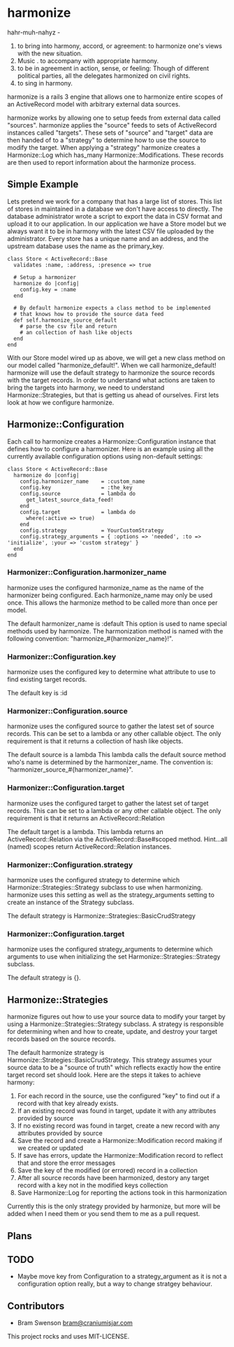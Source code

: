 # harmonize

hahr-muh-nahyz -

1.  to bring into harmony,  accord, or agreement: to harmonize one's views with the new situation.
2.  Music . to accompany with appropriate harmony.
3.  to be in agreement in action, sense, or feeling: Though of different political parties, all the delegates harmonized on civil rights.
4.  to sing in harmony.

harmonize is a rails 3 engine that allows one to harmonize entire scopes of an ActiveRecord model with arbitrary external data sources.

harmonize works by allowing one to setup feeds from external data called "sources". harmonize applies the "source" feeds to sets of ActiveRecord instances called "targets". These sets of "source" and "target" data are then handed of to a "strategy" to determine how to use the source to modify the target. When applying a "strategy" harmonize creates a Harmonize::Log which has_many Harmonize::Modifications. These records are then used to report information about the harmonize process.

## Simple Example

Lets pretend we work for a company that has a large list of stores. This list of stores in maintained in a database we don't have access to directly. The database administrator wrote a script to export the data in CSV format and upload it to our application. In our application we have a Store model but we always want it to be in harmony with the latest CSV file uploaded by the administrator. Every store has a unique name and an address, and the upstream database uses the name as the primary_key.

    class Store < ActiveRecord::Base
      validates :name, :address, :presence => true

      # Setup a harmonizer
      harmonize do |config|
        config.key = :name
      end

      # By default harmonize expects a class method to be implemented
      # that knows how to provide the source data feed
      def self.harmonize_source_default
        # parse the csv file and return
        # an collection of hash like objects
      end
    end

With our Store model wired up as above, we will get a new class method on our model called "harmonize_default!". When we call harmonize_default! harmonize will use the default strategy to harmonize the source records with the target records. In order to understand what actions are taken to bring the targets into harmony, we need to understand Harmonize::Strategies, but that is getting us ahead of ourselves. First lets look at how we configure harmonize.

## Harmonize::Configuration

Each call to harmonize creates a Harmonize::Configuration instance that defines how to configure a harmonizer. Here is an example using all the currently available configuration options using non-default settings:

    class Store < ActiveRecord::Base
      harmonize do |config|
        config.harmonizer_name    = :custom_name
        config.key                = :the_key
        config.source             = lambda do
          get_latest_source_data_feed!
        end
        config.target             = lambda do
          where(:active => true)
        end
        config.strategy           = YourCustomStrategy
        config.strategy_arguments = { :options => 'needed', :to => 'initialize', :your => 'custom strategy' }
      end
    end

### Harmonizer::Configuration.harmonizer_name

harmonize uses the configured harmonize_name as the name of the harmonizer being configured. Each harmonize_name may only be used once. This allows the harmonize method to be called more than once per model.

The default harmonizer_name is :default
This option is used to name special methods used by harmonize. The harmonization method is named with the following convention: "harmonize\_#{harmonizer\_name}!".

### Harmonizer::Configuration.key

harmonize uses the configured key to determine what attribute to use to find existing target records.

The default key is :id

### Harmonizer::Configuration.source

harmonize uses the configured source to gather the latest set of source records. This can be set to a lambda or any other callable object. The only requirement is that it returns a collection of hash like objects.

The default source is a lambda
This lambda calls the default source method who's name is determined by the harmonizer_name. The convention is: "harmonizer\_source\_#{harmonizer_name}".

### Harmonizer::Configuration.target

harmonize uses the configured target to gather the latest set of target records. This can be set to a lambda or any other callable object. The only requirement is that it returns an ActiveRecord::Relation

The default target is a lambda. This lambda returns an ActiveRecord::Relation via the ActiveRecord::Base#scoped method. Hint...all (named) scopes return ActiveRecord::Relation instances.

### Harmonizer::Configuration.strategy

harmonize uses the configured strategy to determine which Harmonize::Strategies::Strategy subclass to use when harmonizing. harmonize uses this setting as well as the strategy_arguments setting to create an instance of the Strategy subclass.

The default strategy is Harmonize::Strategies::BasicCrudStrategy

### Harmonizer::Configuration.target

harmonize uses the configured strategy_arguments to determine which arguments to use when initializing the set Harmonize::Strategies::Strategy subclass.

The default strategy is {}.

## Harmonize::Strategies

harmonize figures out how to use your source data to modify your target by using a Harmonize::Strategies::Strategy subclass. A strategy is responsible for determining when and how to create, update, and destroy your target records based on the source records.

The default harmonize strategy is Harmonize::Strategies::BasicCrudStrategy. This strategy assumes your source data to be a "source of truth" which reflects exactly how the entire target record set should look. Here are the steps it takes to achieve harmony:

1.  For each record in the source, use the configured "key" to find out if a record with that key already exists.
2.  If an existing record was found in target, update it with any attributes provided by source
3.  If no existing record was found in target, create a new record with any attributes provided by source
4.  Save the record and create a Harmonize::Modification record making if we created or updated
5.  If save has errors, update the Harmonize::Modification record to reflect that and store the error messages
6.  Save the key of the modified (or errored) record in a collection
7.  After all source records have been harmonized, destory any target record with a key not in the modified keys collection
8.  Save Harmonize::Log for reporting the actions took in this harmonization

Currently this is the only strategy provided by harmonize, but more will be added when I need them or you send them to me as a pull request.

## Plans


## TODO

*  Maybe move key from Configuration to a strategy_argument as it is not a configuration option really, but a way to change stratgey behaviour.

## Contributors

*  Bram Swenson <bram@craniumisjar.com>

This project rocks and uses MIT-LICENSE.


